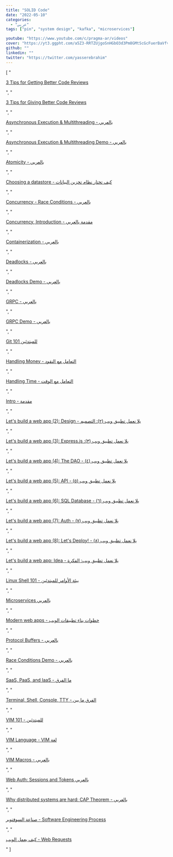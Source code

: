 ```yaml
---
title: "SOLID Code"
date: "2022-05-10"
categories:
  - "عربي"
tags: ["pin", "system design", "kafka", "microservices"]

youtube: "https://www.youtube.com/c/pragma-ar/videos"
cover: "https://yt3.ggpht.com/a5Z3-RRTZUjgoSnHGbO3d3Pm8GMtScGcFuerBaVfvLnlbkxpKlT0XTJoXIbM0NR3lN1ZJuz1=s88-c-k-c0x00ffffff-no-rj"
github: ""
linkedin: ""
twitter: "https://twitter.com/yasserebrahim"
---
```


[ "<p><a href='https://www.youtube.com/watch?v=OhFs519BJtM'>3 Tips for Getting Better Code Reviews</a></p>", "<p><a href='https://www.youtube.com/watch?v=W0wSjypvNzo'>3 Tips for Giving Better Code Reviews</a></p>", "<p><a href='https://www.youtube.com/watch?v=R3jYvNPcxVs'>Asynchronous Execution &amp; Multithreading - بالعربي</a></p>", "<p><a href='https://www.youtube.com/watch?v=MeBYwjARtCA'>Asynchronous Execution &amp; Multithreading Demo - بالعربي</a></p>", "<p><a href='https://www.youtube.com/watch?v=7eR3ofBxaVs'>Atomicity - بالعربي</a></p>", "<p><a href='https://www.youtube.com/watch?v=5m0WUzspsAs'>Choosing a datastore - كيف تختار نظام تخزين البيانات</a></p>", "<p><a href='https://www.youtube.com/watch?v=uckj0Fwm0us'>Concurrency - Race Conditions - بالعربي</a></p>", "<p><a href='https://www.youtube.com/watch?v=9SFZ0E8TC1Y'>Concurrency, Introduction - مقدمة بالعربي</a></p>", "<p><a href='https://www.youtube.com/watch?v=cqptsNjJMcQ'>Containerization - بالعربي</a></p>", "<p><a href='https://www.youtube.com/watch?v=ZE1B16ui7Gs'>Deadlocks - بالعربي</a></p>", "<p><a href='https://www.youtube.com/watch?v=EBPhA2ozPVM'>Deadlocks Demo - بالعربي</a></p>", "<p><a href='https://www.youtube.com/watch?v=baPfCdRNLrI'>GRPC - بالعربي</a></p>", "<p><a href='https://www.youtube.com/watch?v=sDmwWzRAOI8'>GRPC Demo - بالعربي</a></p>", "<p><a href='https://www.youtube.com/watch?v=5TayCBQdvN0'>Git 101 للمبتدئين</a></p>", "<p><a href='https://www.youtube.com/watch?v=JrOPzkEGtdM'>Handling Money - التعامل مع النقود</a></p>", "<p><a href='https://www.youtube.com/watch?v=RfPen0FE3Qg'>Handling Time - التعامل مع الوقت</a></p>", "<p><a href='https://www.youtube.com/watch?v=LzuS1BpAK6E'>Intro - مقدمة</a></p>", "<p><a href='https://www.youtube.com/watch?v=sRxu2_RBm6E'>Let's build a web app (2): Design - يلا نعمل تطبيق ويب (٢): التصميم</a></p>", "<p><a href='https://www.youtube.com/watch?v=OhBydn4D_mM'>Let's build a web app (3): Express.js :(٣) يلا نعمل تطبيق ويب</a></p>", "<p><a href='https://www.youtube.com/watch?v=SGAJia2tCU0'>Let's build a web app (4): The DAO - يلا نعمل تطبيق ويب (٤)</a></p>", "<p><a href='https://www.youtube.com/watch?v=1VAnWi1_rqc'>Let's build a web app (5): API - يلا نعمل تطبيق ويب (٥)</a></p>", "<p><a href='https://www.youtube.com/watch?v=DNa7yCaA044'>Let's build a web app (6): SQL Database - يلا نعمل تطبيق ويب (٦)</a></p>", "<p><a href='https://www.youtube.com/watch?v=EfcHdbsKLTs'>Let's build a web app (7): Auth - يلا نعمل تطبيق ويب (٧)</a></p>", "<p><a href='https://www.youtube.com/watch?v=TJGjJOkvbVk'>Let's build a web app (8): Let's Deploy! - يلا نعمل تطبيق ويب (٨)</a></p>", "<p><a href='https://www.youtube.com/watch?v=G8bUBig2aXc'>Let's build a web app: Idea - يلا نعمل تطبيق ويب: الفكرة</a></p>", "<p><a href='https://www.youtube.com/watch?v=ASpF00mpFXw'>Linux Shell 101 - بيئة الأوامر للمبتدئين</a></p>", "<p><a href='https://www.youtube.com/watch?v=PCzRoQoiFOM'>Microservices بالعربي</a></p>", "<p><a href='https://www.youtube.com/watch?v=gPd7ggy7nlM'>Modern web apps - خطوات بناء تطبيقات الويب</a></p>", "<p><a href='https://www.youtube.com/watch?v=fcF7NP1xByU'>Protocol Buffers - بالعربي</a></p>", "<p><a href='https://www.youtube.com/watch?v=8sMShV7_660'>Race Conditions Demo - بالعربي</a></p>", "<p><a href='https://www.youtube.com/watch?v=GCp5i2v-Mv0'>SaaS, PaaS, and IaaS - ما الفرق</a></p>", "<p><a href='https://www.youtube.com/watch?v=0fqfW1a1UA4'>Terminal, Shell, Console, TTY - الفرق ما بين</a></p>", "<p><a href='https://www.youtube.com/watch?v=eBjIcgToYCY'>VIM 101 - للمبتدئين</a></p>", "<p><a href='https://www.youtube.com/watch?v=UcBtMc548AI'>VIM Language - VIM لغة</a></p>", "<p><a href='https://www.youtube.com/watch?v=8CmSDopqvs4'>VIM Macros - بالعربي</a></p>", "<p><a href='https://www.youtube.com/watch?v=aanOygFD4Fo'>Web Auth: Sessions and Tokens بالعربي</a></p>", "<p><a href='https://www.youtube.com/watch?v=RpqqX6mkSNQ'>Why distributed systems are hard: CAP Theorem - بالعربي</a></p>", "<p><a href='https://www.youtube.com/watch?v=MJjW4_bZw6Q'>صناعة السوفتوير - Software Engineering Process</a></p>", "<p><a href='https://www.youtube.com/watch?v=-T2PtJOyrWo'>كيف يعمل الويب - Web Requests</a></p>" ]
